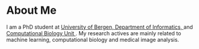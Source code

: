 # About Me
I am a PhD student at <a href="https://www.uib.no/ii/"> University of Bergen, Department of Informatics, </a> and <a href="https://www.cbu.uib.no//"> Computational Biology Unit </a>. My research actives are mainly related to machine learning, computational biology and medical image analysis.
<br>
